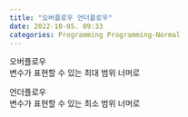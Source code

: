 ```yaml
---
title: "오버플로우 언더플로우"
date: 2022-10-05. 09:33
categories: Programming Programming-Normal
---
```


오버플로우  
변수가 표현할 수 있는 최대 범위 너머로

언더플로우  
변수가 표현할 수 있는 최소 범위 너머로  
